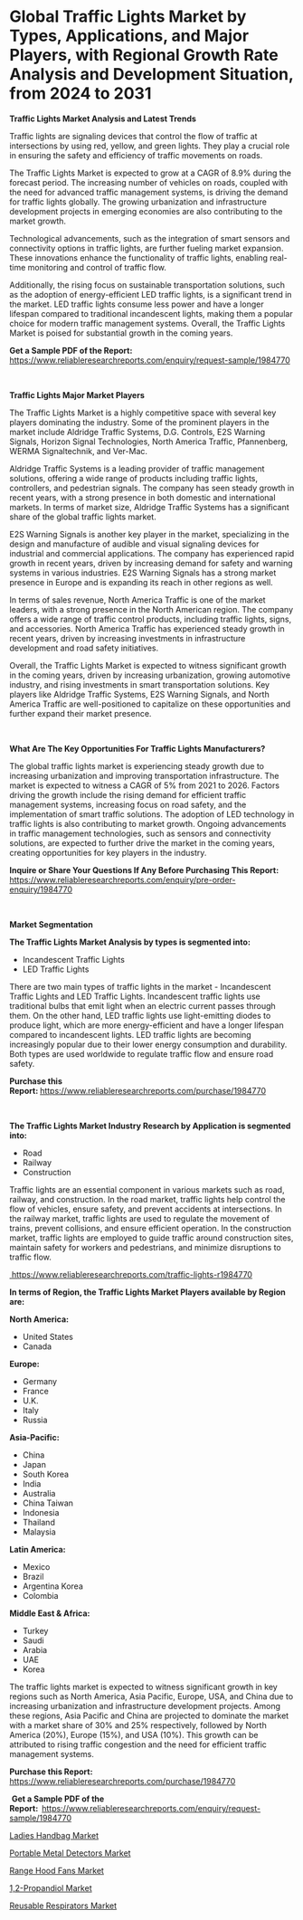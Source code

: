 <p><h1>Global Traffic Lights Market by Types, Applications, and Major Players, with Regional Growth Rate Analysis and Development Situation, from 2024 to 2031</h1></p><p><strong>Traffic Lights Market Analysis and Latest Trends</strong></p>
<p><p>Traffic lights are signaling devices that control the flow of traffic at intersections by using red, yellow, and green lights. They play a crucial role in ensuring the safety and efficiency of traffic movements on roads.</p><p>The Traffic Lights Market is expected to grow at a CAGR of 8.9% during the forecast period. The increasing number of vehicles on roads, coupled with the need for advanced traffic management systems, is driving the demand for traffic lights globally. The growing urbanization and infrastructure development projects in emerging economies are also contributing to the market growth.</p><p>Technological advancements, such as the integration of smart sensors and connectivity options in traffic lights, are further fueling market expansion. These innovations enhance the functionality of traffic lights, enabling real-time monitoring and control of traffic flow.</p><p>Additionally, the rising focus on sustainable transportation solutions, such as the adoption of energy-efficient LED traffic lights, is a significant trend in the market. LED traffic lights consume less power and have a longer lifespan compared to traditional incandescent lights, making them a popular choice for modern traffic management systems. Overall, the Traffic Lights Market is poised for substantial growth in the coming years.</p></p>
<p><strong>Get a Sample PDF of the Report:&nbsp;</strong> <a href="https://www.reliableresearchreports.com/enquiry/request-sample/1984770">https://www.reliableresearchreports.com/enquiry/request-sample/1984770</a></p>
<p>&nbsp;</p>
<p><strong>Traffic Lights Major Market Players</strong></p>
<p><p>The Traffic Lights Market is a highly competitive space with several key players dominating the industry. Some of the prominent players in the market include Aldridge Traffic Systems, D.G. Controls, E2S Warning Signals, Horizon Signal Technologies, North America Traffic, Pfannenberg, WERMA Signaltechnik, and Ver-Mac.</p><p>Aldridge Traffic Systems is a leading provider of traffic management solutions, offering a wide range of products including traffic lights, controllers, and pedestrian signals. The company has seen steady growth in recent years, with a strong presence in both domestic and international markets. In terms of market size, Aldridge Traffic Systems has a significant share of the global traffic lights market.</p><p>E2S Warning Signals is another key player in the market, specializing in the design and manufacture of audible and visual signaling devices for industrial and commercial applications. The company has experienced rapid growth in recent years, driven by increasing demand for safety and warning systems in various industries. E2S Warning Signals has a strong market presence in Europe and is expanding its reach in other regions as well.</p><p>In terms of sales revenue, North America Traffic is one of the market leaders, with a strong presence in the North American region. The company offers a wide range of traffic control products, including traffic lights, signs, and accessories. North America Traffic has experienced steady growth in recent years, driven by increasing investments in infrastructure development and road safety initiatives.</p><p>Overall, the Traffic Lights Market is expected to witness significant growth in the coming years, driven by increasing urbanization, growing automotive industry, and rising investments in smart transportation solutions. Key players like Aldridge Traffic Systems, E2S Warning Signals, and North America Traffic are well-positioned to capitalize on these opportunities and further expand their market presence.</p></p>
<p>&nbsp;</p>
<p><strong>What Are The Key Opportunities For Traffic Lights Manufacturers?</strong></p>
<p><p>The global traffic lights market is experiencing steady growth due to increasing urbanization and improving transportation infrastructure. The market is expected to witness a CAGR of 5% from 2021 to 2026. Factors driving the growth include the rising demand for efficient traffic management systems, increasing focus on road safety, and the implementation of smart traffic solutions. The adoption of LED technology in traffic lights is also contributing to market growth. Ongoing advancements in traffic management technologies, such as sensors and connectivity solutions, are expected to further drive the market in the coming years, creating opportunities for key players in the industry.</p></p>
<p><strong>Inquire or Share Your Questions If Any Before Purchasing This Report:</strong> <a href="https://www.reliableresearchreports.com/enquiry/pre-order-enquiry/1984770">https://www.reliableresearchreports.com/enquiry/pre-order-enquiry/1984770</a></p>
<p>&nbsp;</p>
<p><strong>Market Segmentation</strong></p>
<p><strong>The Traffic Lights Market Analysis by types is segmented into:</strong></p>
<p><ul><li>Incandescent Traffic Lights</li><li>LED Traffic Lights</li></ul></p>
<p><p>There are two main types of traffic lights in the market - Incandescent Traffic Lights and LED Traffic Lights. Incandescent traffic lights use traditional bulbs that emit light when an electric current passes through them. On the other hand, LED traffic lights use light-emitting diodes to produce light, which are more energy-efficient and have a longer lifespan compared to incandescent lights. LED traffic lights are becoming increasingly popular due to their lower energy consumption and durability. Both types are used worldwide to regulate traffic flow and ensure road safety.</p></p>
<p><strong>Purchase this Report:&nbsp;</strong><a href="https://www.reliableresearchreports.com/purchase/1984770">https://www.reliableresearchreports.com/purchase/1984770</a></p>
<p>&nbsp;</p>
<p><strong>The Traffic Lights Market Industry Research by Application is segmented into:</strong></p>
<p><ul><li>Road</li><li>Railway</li><li>Construction</li></ul></p>
<p><p>Traffic lights are an essential component in various markets such as road, railway, and construction. In the road market, traffic lights help control the flow of vehicles, ensure safety, and prevent accidents at intersections. In the railway market, traffic lights are used to regulate the movement of trains, prevent collisions, and ensure efficient operation. In the construction market, traffic lights are employed to guide traffic around construction sites, maintain safety for workers and pedestrians, and minimize disruptions to traffic flow.</p></p>
<p><a href="https://www.reliableresearchreports.com/traffic-lights-r1984770">&nbsp;https://www.reliableresearchreports.com/traffic-lights-r1984770</a></p>
<p><strong>In terms of Region, the Traffic Lights Market Players available by Region are:</strong></p>
<p>
    <p> <strong> North America: </strong>
        <ul>
            <li>United States</li>
            <li>Canada</li>
        </ul>
        </p> 
    <p> <strong> Europe: </strong>
        <ul>
            <li>Germany</li>
            <li>France</li>
            <li>U.K.</li>
            <li>Italy</li>
            <li>Russia</li>
        </ul>
        </p> 
    <p> <strong> Asia-Pacific: </strong>
        <ul>
            <li>China</li>
            <li>Japan</li>
            <li>South Korea</li>
            <li>India</li>
            <li>Australia</li>
            <li>China Taiwan</li>
            <li>Indonesia</li>
            <li>Thailand</li>
            <li>Malaysia</li>
        </ul>
        </p> 
    <p> <strong> Latin America: </strong>
        <ul>
            <li>Mexico</li>
            <li>Brazil</li>
            <li>Argentina Korea</li>
            <li>Colombia</li>
        </ul>
        </p> 
    <p> <strong> Middle East & Africa: </strong>
        <ul>
            <li>Turkey</li>
            <li>Saudi</li>
            <li>Arabia</li>
            <li>UAE</li>
            <li>Korea</li>
        </ul>
    </p>
    </p>
<p><p>The traffic lights market is expected to witness significant growth in key regions such as North America, Asia Pacific, Europe, USA, and China due to increasing urbanization and infrastructure development projects. Among these regions, Asia Pacific and China are projected to dominate the market with a market share of 30% and 25% respectively, followed by North America (20%), Europe (15%), and USA (10%). This growth can be attributed to rising traffic congestion and the need for efficient traffic management systems.</p></p>
<p><strong>Purchase this Report: </strong><a href="https://www.reliableresearchreports.com/purchase/1984770">https://www.reliableresearchreports.com/purchase/1984770</a></p>
<p>&nbsp;<strong>Get a Sample PDF of the Report:&nbsp;&nbsp;</strong><a href="https://www.reliableresearchreports.com/enquiry/request-sample/1984770">https://www.reliableresearchreports.com/enquiry/request-sample/1984770</a></p>
<p><strong></strong></p>
<p><p><a href="https://medium.com/@gyuj5h/ladies-handbag-market-analysis-report-global-insights-by-region-type-totes-shoulder-a561b863c7f5">Ladies Handbag Market</a></p><p><a href="https://github.com/jodemen/Market-Research-Report-List-4/blob/main/portable-metal-detectors-market.md">Portable Metal Detectors Market</a></p><p><a href="https://medium.com/@adamsaput321_54920/range-hood-fans-market-industry-trends-and-forecast-for-period-from-2024-to-2031-76af68118bf2">Range Hood Fans Market</a></p><p><a href="https://medium.com/@ameliahaleyi77567/1-2-propandiol-market-size-growth-and-industry-analysis-by-market-segmentation-and-regional-7d3544358680">1,2-Propandiol Market</a></p><p><a href="https://medium.com/@susiegibson34/reusable-respirators-market-share-market-analysis-growth-trends-forecasts-for-period-from-6496825c67c3?postPublishedType=initial">Reusable Respirators Market</a></p></p>